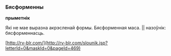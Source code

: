 ### Бясформенны
**прыметнік**

Які не мае выразна акрэсленай формы. Бясформенная маса. || назоўнік: бясформеннасць.

<a rel="author">[http://rv-blr.com/](http://rv-blr.com/slounik.jsp?letterId=0&maskId=0&pageId=469)</a>
